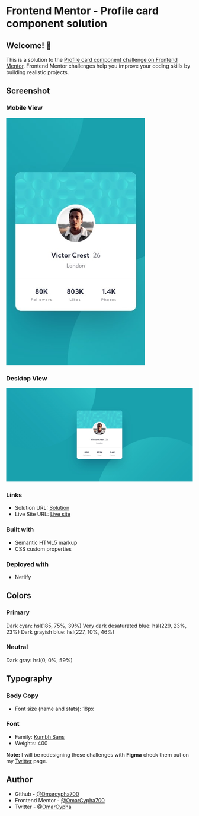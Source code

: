 # Frontend Mentor - Profile card component solution

## Welcome! 👋

This is a solution to the [Profile card component challenge on Frontend Mentor](https://www.frontendmentor.io/challenges/profile-card-component-cfArpWshJ). Frontend Mentor challenges help you improve your coding skills by building realistic projects. 

## Screenshot

### Mobile View
![](./design/mobile-design.jpg)

### Desktop View
![](./design/desktop-design.jpg)

### Links

- Solution URL: [Solution](https://github.com/OmarCypha700/profile-card-component)
- Live Site URL: [Live site](https://profilecardcypha.netlify.app)

### Built with

- Semantic HTML5 markup
- CSS custom properties

### Deployed with
- Netlify

## Colors

### Primary

Dark cyan: hsl(185, 75%, 39%)
Very dark desaturated blue: hsl(229, 23%, 23%)
Dark grayish blue: hsl(227, 10%, 46%)

### Neutral

Dark gray: hsl(0, 0%, 59%)

## Typography

### Body Copy

- Font size (name and stats): 18px

### Font

- Family: [Kumbh Sans](https://fonts.google.com/specimen/Kumbh+Sans)
- Weights: 400


**Note:** I will be redesigning these challenges with **Figma** check them out on my [Twitter](https://www.twitter.com/OmarCypha) page.


## Author
- Github - [@Omarcypha700](https://github.com/OmarCypha700)
- Frontend Mentor - [@OmarCypha700](https://www.frontendmentor.io/profile/OmarCypha700)
- Twitter - [@OmarCypha](https://www.twitter.com/OmarCypha)
